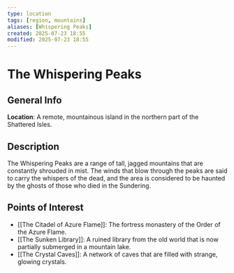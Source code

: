```yaml
---
type: location
tags: [region, mountains]
aliases: [Whispering Peaks]
created: 2025-07-23 18:55
modified: 2025-07-23 18:55
---
```

# The Whispering Peaks

## General Info
**Location**: A remote, mountainous island in the northern part of the Shattered Isles.

## Description
The Whispering Peaks are a range of tall, jagged mountains that are constantly shrouded in mist. The winds that blow through the peaks are said to carry the whispers of the dead, and the area is considered to be haunted by the ghosts of those who died in the Sundering.

## Points of Interest
- [[The Citadel of Azure Flame]]: The fortress monastery of the Order of the Azure Flame.
- [[The Sunken Library]]: A ruined library from the old world that is now partially submerged in a mountain lake.
- [[The Crystal Caves]]: A network of caves that are filled with strange, glowing crystals.